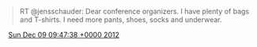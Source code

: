 > RT @jensschauder: Dear conference organizers\. I have plenty of bags and T\-shirts\. I need more pants, shoes, socks and underwear\.

<img src="../../media/tweet.ico" width="12" /> [Sun Dec 09 09:47:38 +0000 2012](https://twitter.com/DromerDenker/status/277711090702499841)